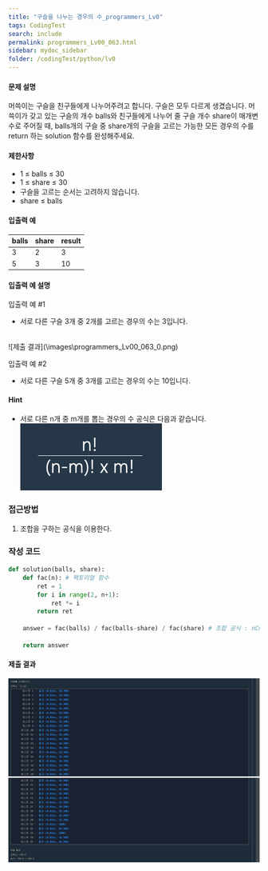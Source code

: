 ```yaml
---
title: "구슬을 나누는 경우의 수_programmers_Lv0"
tags: CodingTest
search: include
permalink: programmers_Lv00_063.html
sidebar: mydoc_sidebar
folder: /codingTest/python/lv0
---
```



#### 문제 설명 <br>

머쓱이는 구슬을 친구들에게 나누어주려고 합니다. 구슬은 모두 다르게 생겼습니다. 머쓱이가 갖고 있는 구슬의 개수 balls와 친구들에게 나누어 줄 구슬 개수 share이 매개변수로 주어질 때, balls개의 구슬 중 share개의 구슬을 고르는 가능한 모든 경우의 수를 return 하는 solution 함수를 완성해주세요.

#### 제한사항 <br>

- 1 ≤ balls ≤ 30
- 1 ≤ share ≤ 30
- 구슬을 고르는 순서는 고려하지 않습니다.
- share ≤ balls

#### 입출력 예 <br>
  
balls|	share|	result
---|---|---
3|	2|	3
5|	3|	10

#### 입출력 예 설명 <br>

입출력 예 #1
- 서로 다른 구슬 3개 중 2개를 고르는 경우의 수는 3입니다.
<br>
![제출 결과](\images\programmers_Lv00_063_0.png)

입출력 예 #2
- 서로 다른 구슬 5개 중 3개를 고르는 경우의 수는 10입니다.

#### Hint <br>

- 서로 다른 n개 중 m개를 뽑는 경우의 수 공식은 다음과 같습니다. ![제출 결과](\images\programmers_Lv00_063_1.png)

### 접근방법 <br>

1. 조합을 구하는 공식을 이용한다.

### 작성 코드 <br>

```python
def solution(balls, share):
    def fac(n): # 팩토리얼 함수
        ret = 1
        for i in range(2, n+1):
            ret *= i
        return ret
    
    answer = fac(balls) / fac(balls-share) / fac(share) # 조합 공식 : nCm = n! / (n-m)! / m!
    
    return answer
```

#### 제출 결과

![제출 결과](\images\programmers_Lv00_063_2.png)
![제출 결과](\images\programmers_Lv00_063_3.png)




